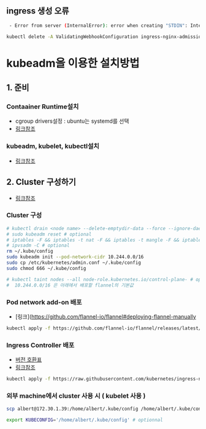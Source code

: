 ## ingress 생성 오류
```bash
 - Error from server (InternalError): error when creating "STDIN": Internal error occurred: failed calling webhook "validate.nginx.ingress.kubernetes.io": failed to call webhook: Post "https://ingress-nginx-controller-admission.ingress-nginx.svc:443/networking/v1/ingresses?timeout=10s": tls: failed to verify certificate: x509: certificate signed by unknown authority
```

```bash
kubectl delete -A ValidatingWebhookConfiguration ingress-nginx-admission
```


# kubeadm을 이용한 설치방법

## 1. 준비
### Contaainer Runtime설치
- cgroup drivers설정 : ubuntu는 systemd를 선택
- [링크참조](https://kubernetes.io/docs/setup/production-environment/container-runtimes/)

### kubeadm, kubelet, kubectl설치
- [링크참조](https://kubernetes.io/docs/setup/production-environment/tools/kubeadm/install-kubeadm/)
## 2. Cluster 구성하기

- [링크참조](https://kubernetes.io/docs/setup/production-environment/tools/kubeadm/create-cluster-kubeadm/)

### Cluster 구성
``` bash
# kubectl drain <node name> --delete-emptydir-data --force --ignore-daemonsets # optional
# sudo kubeadm reset # optional
# iptables -F && iptables -t nat -F && iptables -t mangle -F && iptables -X # optional
# ipvsadm -C # optional
rm ~/.kube/config
sudo kubeadm init --pod-network-cidr 10.244.0.0/16
sudo cp /etc/kubernetes/admin.conf ~/.kube/config
sudo chmod 666 ~/.kube/config

# kubectl taint nodes --all node-role.kubernetes.io/control-plane- # optional
#  10.244.0.0/16 은 아래에서 배포할 flannel의 기본값
```

### Pod network add-on 배포
- [링크](https://github.com/flannel-io/flannel#deploying-flannel-manually
``` bash
kubectl apply -f https://github.com/flannel-io/flannel/releases/latest/download/kube-flannel.yml
```

### Ingress Controller 배포
- [버전 호환표](https://github.com/kubernetes/ingress-nginx)
- [링크참조](https://kubernetes.github.io/ingress-nginx/deploy/)
``` bash
kubectl apply -f https://raw.githubusercontent.com/kubernetes/ingress-nginx/controller-v1.8.2/deploy/static/provider/cloud/deploy.yaml
```

### 외부 machine에서 cluster 사용 시 ( kubelet 사용 )


```bash
scp albert@172.30.1.39:/home/albert/.kube/config /home/albert/.kube/config

export KUBECONFIG='/home/albert/.kube/config' # optionnal
```
